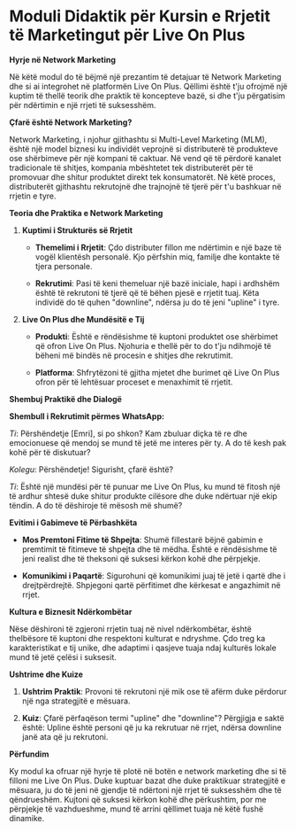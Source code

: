 # **Moduli Didaktik për Kursin e Rrjetit të Marketingut për Live On Plus**

**Hyrje në Network Marketing**

Në këtë modul do të bëjmë një prezantim të detajuar të Network Marketing dhe si ai integrohet në platformën Live On Plus. Qëllimi është t'ju ofrojmë një kuptim të thellë teorik dhe praktik të koncepteve bazë, si dhe t'ju përgatisim për ndërtimin e një rrjeti të suksesshëm.

**Çfarë është Network Marketing?**

Network Marketing, i njohur gjithashtu si Multi-Level Marketing (MLM), është një model biznesi ku individët veprojnë si distributerë të produkteve ose shërbimeve për një kompani të caktuar. Në vend që të përdorë kanalet tradicionale të shitjes, kompania mbështetet tek distributerët për të promovuar dhe shitur produktet direkt tek konsumatorët. Në këtë proces, distributerët gjithashtu rekrutojnë dhe trajnojnë të tjerë për t'u bashkuar në rrjetin e tyre.

**Teoria dhe Praktika e Network Marketing**

1. **Kuptimi i Strukturës së Rrjetit**

   - **Themelimi i Rrjetit**: Çdo distributer fillon me ndërtimin e një baze të vogël klientësh personalë. Kjo përfshin miq, familje dhe kontakte të tjera personale.
   
   - **Rekrutimi**: Pasi të keni themeluar një bazë iniciale, hapi i ardhshëm është të rekrutoni të tjerë që të bëhen pjesë e rrjetit tuaj. Këta individë do të quhen "downline", ndërsa ju do të jeni "upline" i tyre.

2. **Live On Plus dhe Mundësitë e Tij**

   - **Produkti**: Është e rëndësishme të kuptoni produktet ose shërbimet që ofron Live On Plus. Njohuria e thellë për to do t'ju ndihmojë të bëheni më bindës në procesin e shitjes dhe rekrutimit.
   
   - **Platforma**: Shfrytëzoni të gjitha mjetet dhe burimet që Live On Plus ofron për të lehtësuar proceset e menaxhimit të rrjetit.

**Shembuj Praktikë dhe Dialogë**

**Shembull i Rekrutimit përmes WhatsApp:**

*Ti*: Përshëndetje [Emri], si po shkon? Kam zbuluar diçka të re dhe emocionuese që mendoj se mund të jetë me interes për ty. A do të kesh pak kohë për të diskutuar?

*Kolegu*: Përshëndetje! Sigurisht, çfarë është?

*Ti*: Është një mundësi për të punuar me Live On Plus, ku mund të fitosh një të ardhur shtesë duke shitur produkte cilësore dhe duke ndërtuar një ekip tëndin. A do të dëshiroje të mësosh më shumë?

**Evitimi i Gabimeve të Përbashkëta**

- **Mos Premtoni Fitime të Shpejta**: Shumë fillestarë bëjnë gabimin e premtimit të fitimeve të shpejta dhe të mëdha. Është e rëndësishme të jeni realist dhe të theksoni që suksesi kërkon kohë dhe përpjekje.

- **Komunikimi i Paqartë**: Sigurohuni që komunikimi juaj të jetë i qartë dhe i drejtpërdrejtë. Shpjegoni qartë përfitimet dhe kërkesat e angazhimit në rrjet.

**Kultura e Biznesit Ndërkombëtar**

Nëse dëshironi të zgjeroni rrjetin tuaj në nivel ndërkombëtar, është thelbësore të kuptoni dhe respektoni kulturat e ndryshme. Çdo treg ka karakteristikat e tij unike, dhe adaptimi i qasjeve tuaja ndaj kulturës lokale mund të jetë çelësi i suksesit.

**Ushtrime dhe Kuize**

1. **Ushtrim Praktik**: Provoni të rekrutoni një mik ose të afërm duke përdorur një nga strategjitë e mësuara.

2. **Kuiz**: Çfarë përfaqëson termi "upline" dhe "downline"? Përgjigja e saktë është: Upline është personi që ju ka rekrutuar në rrjet, ndërsa downline janë ata që ju rekrutoni.

**Përfundim**

Ky modul ka ofruar një hyrje të plotë në botën e network marketing dhe si të filloni me Live On Plus. Duke kuptuar bazat dhe duke praktikuar strategjitë e mësuara, ju do të jeni në gjendje të ndërtoni një rrjet të suksesshëm dhe të qëndrueshëm. Kujtoni që suksesi kërkon kohë dhe përkushtim, por me përpjekje të vazhdueshme, mund të arrini qëllimet tuaja në këtë fushë dinamike.